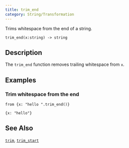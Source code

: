 ```yaml
---
title: trim_end
category: String/Transformation
---
```


Trims whitespace from the end of a string.

```tql
trim_end(x:string) -> string
```

## Description

The `trim_end` function removes trailing whitespace from `x`.

## Examples

### Trim whitespace from the end

```tql
from {x: "hello ".trim_end()}
```

```tql
{x: "hello"}
```

## See Also

[`trim`](/reference/functions/trim),
[`trim_start`](/reference/functions/trim_start)
